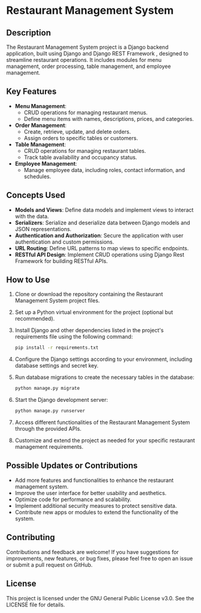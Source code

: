 # Restaurant Management System

## Description

The Restaurant Management System project is a Django backend application, built using Django and Django REST Framework , designed to streamline restaurant operations. It includes modules for menu management, order processing, table management, and employee management.

## Key Features

- **Menu Management**:
  - CRUD operations for managing restaurant menus.
  - Define menu items with names, descriptions, prices, and categories.
- **Order Management**:
  - Create, retrieve, update, and delete orders.
  - Assign orders to specific tables or customers.
- **Table Management**:
  - CRUD operations for managing restaurant tables.
  - Track table availability and occupancy status.
- **Employee Management**:
  - Manage employee data, including roles, contact information, and schedules.
    
## Concepts Used

- **Models and Views**: Define data models and implement views to interact with the data.
- **Serializers**: Serialize and deserialize data between Django models and JSON representations.
- **Authentication and Authorization**: Secure the application with user authentication and custom permissions.
- **URL Routing**: Define URL patterns to map views to specific endpoints.
- **RESTful API Design**: Implement CRUD operations using Django Rest Framework for building RESTful APIs.

## How to Use

1. Clone or download the repository containing the Restaurant Management System project files.
2. Set up a Python virtual environment for the project (optional but recommended).
3. Install Django and other dependencies listed in the project's requirements file using the following command:

   ```bash
   pip install -r requirements.txt
   ```

4. Configure the Django settings according to your environment, including database settings and secret key.
5. Run database migrations to create the necessary tables in the database:

   ```bash
   python manage.py migrate
   ```

6. Start the Django development server:

   ```bash
   python manage.py runserver
   ```

7. Access different functionalities of the Restaurant Management System through the provided APIs.
8. Customize and extend the project as needed for your specific restaurant management requirements.


## Possible Updates or Contributions

- Add more features and functionalities to enhance the restaurant management system.
- Improve the user interface for better usability and aesthetics.
- Optimize code for performance and scalability.
- Implement additional security measures to protect sensitive data.
- Contribute new apps or modules to extend the functionality of the system.

## Contributing

Contributions and feedback are welcome! If you have suggestions for improvements, new features, or bug fixes, please feel free to open an issue or submit a pull request on GitHub.

## License

This project is licensed under the GNU General Public License v3.0. See the LICENSE file for details.

